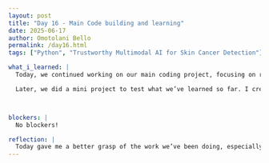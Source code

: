 ```yaml
---
layout: post
title: "Day 16 - Main Code building and learning"
date: 2025-06-17
author: Omotolani Bello
permalink: /day16.html
tags: ["Python", "Trustworthy Multimodal AI for Skin Cancer Detection"]

what_i_learned: |
  Today, we continued working on our main coding project, focusing on refining and filling in different parts of the code. The merging of datasets was explained clearly by our graduate mentor, Blessing, which helped clear up a lot of the confusion we had before. That explanation really made the process easier to follow and apply.

  Later, we did a mini project to test what we’ve learned so far. I created a concatenated dataset of patients from different hospitals, and it actually worked successfully. The task was a bit repetitive and even a little frustrating at times, but it really helped me retain the information. It pushed me to research more Python functions and reminded me of things I had forgotten. I’d honestly do something like this again—today made me realize just how true "practice makes perfect" can be.



blockers: |
  No blockers!

reflection: |
  Today gave me a better grasp of the work we’ve been doing, especially with merging datasets. Blessing’s explanation helped simplify what had felt confusing before, and it made applying it in our main project more straightforward. The mini project we did afterward was helpful, even though it felt repetitive at times. Creating a concatenated dataset gave me a chance to apply what I’ve learned and figure things out through trial and error. It also pushed me to look up a few Python functions on my own, which helped solidify my understanding. Overall, it reminded me that the more I practice, the more confident I become.
---
```

